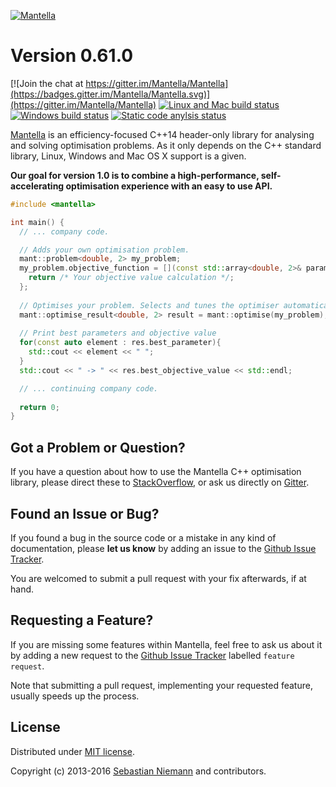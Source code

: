 [![Mantella](http://mantella.info/assets/images/logo_with_name.png)](http://mantella.info/)

Version 0.61.0
==============

[![Join the chat at https://gitter.im/Mantella/Mantella](https://badges.gitter.im/Mantella/Mantella.svg)](https://gitter.im/Mantella/Mantella) [![Linux and Mac build status](https://travis-ci.org/Mantella/Mantella.png?branch=master)](https://travis-ci.org/Mantella/Mantella) [![Windows build status](https://ci.appveyor.com/api/projects/status/2haeycl3xl1n66ai?svg=true)](https://ci.appveyor.com/project/SebastianNiemann/mantella) [![Static code anylsis status](https://scan.coverity.com/projects/3285/badge.svg)](https://scan.coverity.com/projects/3285) 

[Mantella](http://mantella.info/) is an efficiency-focused C++14 header-only library for analysing and solving optimisation problems. As it only depends on the C++ standard library, Linux, Windows and Mac OS X support is a given.

**Our goal for version 1.0 is to combine a high-performance, self-accelerating optimisation experience with an easy to use API.**

``` cpp
#include <mantella>

int main() {
  // ... company code.

  // Adds your own optimisation problem.
  mant::problem<double, 2> my_problem;
  my_problem.objective_function = [](const std::array<double, 2>& parameter) {
    return /* Your objective value calculation */;
  };
  
  // Optimises your problem. Selects and tunes the optimiser automatically at each invocation.
  mant::optimise_result<double, 2> result = mant::optimise(my_problem);
  
  // Print best parameters and objective value
  for(const auto element : res.best_parameter){
    std::cout << element << " ";
  }
  std::cout << " -> " << res.best_objective_value << std::endl;

  // ... continuing company code.
  
  return 0;
}
```

Got a Problem or Question?
--------------------------
If you have a question about how to use the Mantella C++ optimisation library, please direct these to [StackOverflow](http://stackoverflow.com/questions/tagged/mantella), or ask us directly on [Gitter](https://gitter.im/Mantella/Mantella).

Found an Issue or Bug?
----------------------
If you found a bug in the source code or a mistake in any kind of documentation, please **let us know** by adding an issue to the [Github Issue Tracker](https://github.com/Mantella/Mantella/issues).

You are welcomed to submit a pull request with your fix afterwards, if at hand.

Requesting a Feature?
---------------------
If you are missing some features within Mantella, feel free to ask us about it by adding a new request to the [Github Issue Tracker](https://github.com/Mantella/Mantella/issues) labelled `feature request`.

Note that submitting a pull request, implementing your requested feature, usually speeds up the process.

License
-------
Distributed under [MIT license](http://opensource.org/licenses/MIT).

Copyright (c) 2013-2016 [Sebastian Niemann](mailto:niemann@sra.uni-hannover.de) and contributors.
